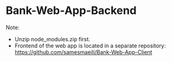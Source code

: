 # Bank-Web-App-Backend

Note:
- Unzip node_modules.zip first.
- Frontend of the web app is located in a separate repository: https://github.com/samesmaeili/Bank-Web-App-Client 
